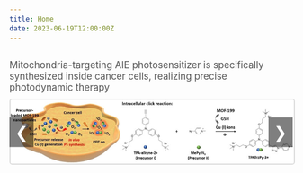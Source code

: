 ```yaml
---
title: Home
date: 2023-06-19T12:00:00Z
---
```


<style>
    h1 {
        text-align: center;
    }

    .gallery {
        display: flex;
        flex-direction: column;
        align-items: center;
        margin-top: 20px;
    }

    .gallery-main {
        width: 100%; /* 利用父容器的宽度 */
        max-width: 1200px; /* 设置最大宽度 */
        text-align: center;
        position: relative;
        margin: 0 auto; /* 水平居中 */
    }

    .gallery-main img {
        max-width: 100%; /* 图片最大宽度为100%，以免在小屏幕上拉伸过大 */
        height: auto;
        border: 2px solid #ddd;
        border-radius: 5px;
        transition: opacity 2s ease-in-out; /* 过渡效果时间 */
        opacity: 1;
    }

    #mainImageDescription {
        margin-top: 10px; /* 增加描述和缩略图之间的间距 */
        margin-bottom: 10px; /* 增加描述和主图之间的间距 */
        font-size: 1.2em; /* 增加描述文本的大小 */
        color: #555;
        transition: opacity 2s ease-in-out; /* 将过渡效果时间增加到2秒 */
        opacity: 1;
    }

    .gallery-nav {
        position: absolute;
        top: 50%;
        transform: translateY(-50%);
        background-color: rgba(0, 0, 0, 0.5);
        color: white;
        border: none;
        font-size: 2em;
        padding: 10px;
        cursor: pointer;
        z-index: 1;
    }

    .gallery-nav.left {
        left: 0;
    }

    .gallery-nav.right {
        right: 0;
    }
</style>

<div class="gallery">
    <p id="mainImageDescription">Mitochondria-targeting AIE photosensitizer is specifically synthesized inside cancer cells, realizing precise photodynamic therapy</p>
    <div class="gallery-main">
        <button class="gallery-nav left" onclick="showPreviousImage()">&#10094;</button>
        <img src="/static/images/cca.jpg" alt="Main Image" id="mainImage">
        <button class="gallery-nav right" onclick="showNextImage()">&#10095;</button>
    </div>
</div>

<script>
    const images = [
        {
            src: '/static/images/cca.jpg',
            description: 'Mitochondria-targeting AIE photosensitizer is specifically synthesized inside cancer cells, realizing precise photodynamic therapy'
        },
        {
            src: '/static/images/psr.jpg',
            description: 'The first lipid droplet (LD)/nucleus dual-targeted ratiometric fluorescence probe, CQPP, for monitoring polarity change was developed.'
        },
        {
            src: '/static/images/r.jpg',
            description: 'The design principles of AIE PSs and their biomedical applications are discussed in detail.'
        }
    ];

    let currentIndex = 0;
    let autoSwitchInterval;
    const transitionTime = 2000; // 2秒
    const quickTransitionTime = 500; // 0.5秒

    function showImage(index, quick = false) {
        currentIndex = index;
        const mainImage = document.getElementById('mainImage');
        const mainImageDescription = document.getElementById('mainImageDescription');

        if (quick) {
            mainImage.style.transition = `opacity ${quickTransitionTime}ms ease-in-out`;
            mainImageDescription.style.transition = `opacity ${quickTransitionTime}ms ease-in-out`;
        } else {
            mainImage.style.transition =
